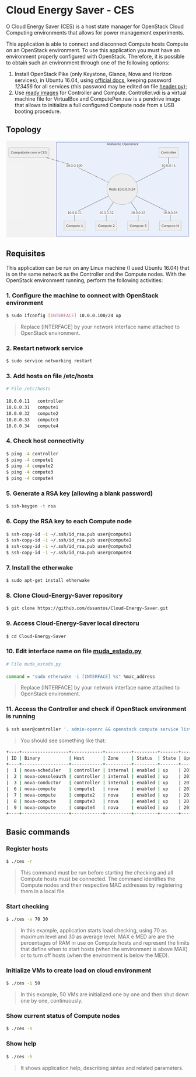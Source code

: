 # Cloud Energy Saver - CES
O Cloud Energy Saver (CES) is a host state manager for OpenStack Cloud Computing environments that allows for power management experiments.

This application is able to connect and disconnect Compute hosts Compute on an OpenStack environment. To use this application you must have an environment properly configured with OpenStack. Therefore, it is possible to obtain such an environment through one of the following options:
1. Install OpenStack Pike (only Keystone, Glance, Nova and Horizon services), in Ubuntu 16.04, using [official docs](https://docs.openstack.org/pike/install/), keeping password *123456* for all services (this password may be edited on file [header.py](header.py));
2. Use [ready images](https://mega.nz/#F!TbBmSA4b!YHuaruKoxMUFtyM6OXNsWQ) for Controller and Compute. Controller.vdi is a virtual machine file for VirtualBox and ComputePen.raw is a pendrive image that allows to initialize a full configured Compute node from a USB booting procedure.

## Topology

![Topologia](topologia.png?raw=true)

<!--

```mermaid
graph TD;
A[Controller];
Z(Computador com o CES);
X((Rede 10.0.0.0/24));
B[Compute 1];
C[Compute 2];
D[Compute 3];
E[Compute N];
Z  -. 10.0.0.100 .- X;
subgraph Ambiente OpenStack
A  -- 10.0.0.11 --- X;
X  -- 10.0.0.31 --- B;
X  -- 10.0.0.32 --- C;
X  -- 10.0.0.33 --- D;
X  -- 10.0.0.34 --- E;
end
```
-->

## Requisites
This application can be run on any Linux machine (I used Ubuntu 16.04) that is on the same network as the Controller and the Compute nodes. With the OpenStack environment running, perform the following activities:

### 1. Configure the machine to connect with OpenStack environment
```sh
$ sudo ifconfig [INTERFACE] 10.0.0.100/24 up
```
> Replace [INTERFACE] by your network interface name attached to OpenStack environment.


### 2. Restart network service
```sh
$ sudo service networking restart
```

### 3. Add hosts on file /etc/hosts
```sh
# File /etc/hosts

10.0.0.11	controller
10.0.0.31	compute1
10.0.0.32	compute2
10.0.0.33	compute3
10.0.0.34	compute4
```

### 4. Check host connectivity
```sh
$ ping -4 controller
$ ping -4 compute1
$ ping -4 compute2
$ ping -4 compute3
$ ping -4 compute4
```

### 5. Generate a RSA key (allowing a blank password)
```sh
$ ssh-keygen -t rsa
```

### 6. Copy the RSA key to each Compute node
```sh
$ ssh-copy-id -i ~/.ssh/id_rsa.pub user@compute1
$ ssh-copy-id -i ~/.ssh/id_rsa.pub user@compute2
$ ssh-copy-id -i ~/.ssh/id_rsa.pub user@compute3
$ ssh-copy-id -i ~/.ssh/id_rsa.pub user@compute4
```

### 7. Install the etherwake
```sh
$ sudo apt-get install etherwake
```

### 8. Clone Cloud-Energy-Saver repository
```sh
$ git clone https://github.com/dssantos/Cloud-Energy-Saver.git
```

### 9. Access Cloud-Energy-Saver local directoru
```sh
$ cd Cloud-Energy-Saver
```

### 10. Edit interface name on file [muda_estado.py](muda_estado.py)
```sh
# File muda_estado.py

command = "sudo etherwake -i [INTERFACE] %s" %mac_address

```
> Replace [INTERFACE] by your network interface name attached to OpenStack environment.

### 11. Access the Controller and check if OpenStack environment is running
```sh
$ ssh user@controller '. admin-openrc && openstack compute service list'
```
> You should see something like that:
```sh
+----+------------------+------------+----------+---------+-------+----------------------------+
| ID | Binary           | Host       | Zone     | Status  | State | Updated At                 |
+----+------------------+------------+----------+---------+-------+----------------------------+
|  1 | nova-scheduler   | controller | internal | enabled | up    | 2019-02-27T01:02:53.000000 |
|  2 | nova-consoleauth | controller | internal | enabled | up    | 2019-02-27T01:02:53.000000 |
|  3 | nova-conductor   | controller | internal | enabled | up    | 2019-02-27T01:02:48.000000 |
|  6 | nova-compute     | compute1   | nova     | enabled | up    | 2019-02-27T01:02:50.000000 |
|  7 | nova-compute     | compute2   | nova     | enabled | up    | 2019-02-20T23:57:36.000000 |
|  8 | nova-compute     | compute3   | nova     | enabled | up    | 2019-02-20T23:52:52.000000 |
|  9 | nova-compute     | compute4   | nova     | enabled | up    | 2019-02-20T23:46:50.000000 |
+----+------------------+------------+----------+---------+-------+----------------------------+
```

## Basic commands

### Register hosts
```sh
$ ./ces -r
```
> This command must be run before starting the checking and all Compute hosts must be connected. The command identifies the Compute nodes and their respective MAC addresses by registering them in a local file.

### Start checking
```sh
$ ./ces -v 70 30
```
> In this example, application starts load checking, using 70 as maximum level and 30 as average level.
> MAX e MED are are the percentages of RAM in use on Compute hosts and represent the limits that define when to start hosts (when the environment is above MAX) or to turn off hosts (when the environment is below the MED).

### Initialize VMs to create load on cloud environment
```sh
$ ./ces -i 50
```
> In this example, 50 VMs are initialized one by one and then shut down one by one, continuously.

### Show current status of Compute nodes
```sh
$ ./ces -s
```

### Show help
```sh
$ ./ces -h
```
> It shows application help, describing sintax and related parameters.
